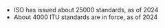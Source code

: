 - ISO has issued about 25000 standards, as of 2024
- About 4000 ITU standards are in force, as of 2024
